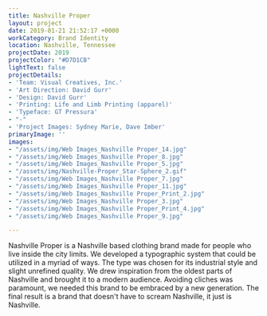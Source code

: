 ```yaml
---
title: Nashville Proper
layout: project
date: 2019-01-21 21:52:17 +0000
workCategory: Brand Identity
location: Nashville, Tennessee
projectDate: 2019
projectColor: "#D7D1CB"
lightText: false
projectDetails:
- 'Team: Visual Creatives, Inc.'
- 'Art Direction: David Gurr'
- 'Design: David Gurr'
- 'Printing: Life and Limb Printing (apparel)'
- 'Typeface: GT Pressura'
- "-"
- 'Project Images: Sydney Marie, Dave Imber'
primaryImage: ''
images:
- "/assets/img/Web Images_Nashville Proper_14.jpg"
- "/assets/img/Web Images_Nashville Proper_8.jpg"
- "/assets/img/Web Images_Nashville Proper_5.jpg"
- "/assets/img/Nashville-Proper_Star-Sphere_2.gif"
- "/assets/img/Web Images_Nashville Proper_7.jpg"
- "/assets/img/Web Images_Nashville Proper_11.jpg"
- "/assets/img/Web Images_Nashville Proper_Print_2.jpg"
- "/assets/img/Web Images_Nashville Proper_3.jpg"
- "/assets/img/Web Images_Nashville Proper_Print_4.jpg"
- "/assets/img/Web Images_Nashville Proper_9.jpg"

---
```

Nashville Proper is a Nashville based clothing brand made for people who live inside the city limits. We developed a typographic system that could be utilized in a myriad of ways. The type was chosen for its industrial style and slight unrefined quality. We drew inspiration from the oldest parts of Nashville and brought it to a modern audience. Avoiding cliches was paramount, we needed this brand to be embraced by a new generation. The final result is a brand that doesn't have to scream Nashville, it just is Nashville.